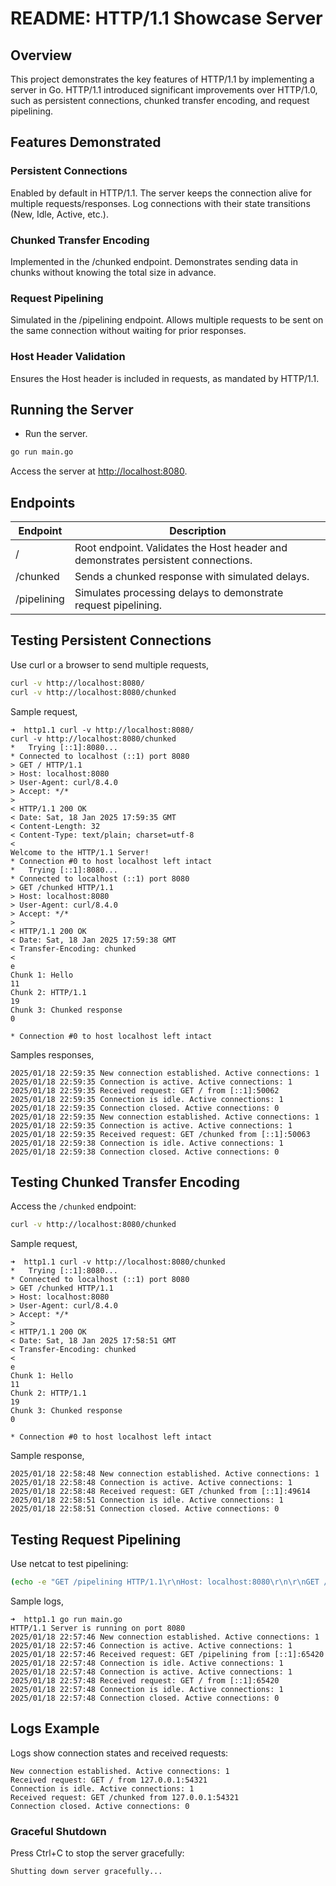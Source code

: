 # README: HTTP/1.1 Showcase Server

## Overview

This project demonstrates the key features of HTTP/1.1 by implementing a server in Go. HTTP/1.1 introduced significant improvements over HTTP/1.0, such as persistent connections, chunked transfer encoding, and request pipelining.

## Features Demonstrated

### Persistent Connections

Enabled by default in HTTP/1.1. The server keeps the connection alive for multiple requests/responses.
Log connections with their state transitions (New, Idle, Active, etc.).

### Chunked Transfer Encoding

Implemented in the /chunked endpoint.
Demonstrates sending data in chunks without knowing the total size in advance.

### Request Pipelining

Simulated in the /pipelining endpoint.
Allows multiple requests to be sent on the same connection without waiting for prior responses.

### Host Header Validation

Ensures the Host header is included in requests, as mandated by HTTP/1.1.

## Running the Server

- Run the server.

```bash
go run main.go
```

Access the server at <http://localhost:8080>.

## Endpoints

| Endpoint    | Description                                                                       |
|-------------|-----------------------------------------------------------------------------------|
| /           | Root endpoint. Validates the Host header and demonstrates persistent connections. |
| /chunked    | Sends a chunked response with simulated delays.                                   |
| /pipelining | Simulates processing delays to demonstrate request pipelining.                    |

## Testing Persistent Connections

Use curl or a browser to send multiple requests,

```bash
curl -v http://localhost:8080/
curl -v http://localhost:8080/chunked
```

Sample request,

```plaintext
➜  http1.1 curl -v http://localhost:8080/
curl -v http://localhost:8080/chunked
*   Trying [::1]:8080...
* Connected to localhost (::1) port 8080
> GET / HTTP/1.1
> Host: localhost:8080
> User-Agent: curl/8.4.0
> Accept: */*
> 
< HTTP/1.1 200 OK
< Date: Sat, 18 Jan 2025 17:59:35 GMT
< Content-Length: 32
< Content-Type: text/plain; charset=utf-8
< 
Welcome to the HTTP/1.1 Server!
* Connection #0 to host localhost left intact
*   Trying [::1]:8080...
* Connected to localhost (::1) port 8080
> GET /chunked HTTP/1.1
> Host: localhost:8080
> User-Agent: curl/8.4.0
> Accept: */*
> 
< HTTP/1.1 200 OK
< Date: Sat, 18 Jan 2025 17:59:38 GMT
< Transfer-Encoding: chunked
< 
e
Chunk 1: Hello
11
Chunk 2: HTTP/1.1
19
Chunk 3: Chunked response
0

* Connection #0 to host localhost left intact
```

Samples responses,

```plaintext
2025/01/18 22:59:35 New connection established. Active connections: 1
2025/01/18 22:59:35 Connection is active. Active connections: 1
2025/01/18 22:59:35 Received request: GET / from [::1]:50062
2025/01/18 22:59:35 Connection is idle. Active connections: 1
2025/01/18 22:59:35 Connection closed. Active connections: 0
2025/01/18 22:59:35 New connection established. Active connections: 1
2025/01/18 22:59:35 Connection is active. Active connections: 1
2025/01/18 22:59:35 Received request: GET /chunked from [::1]:50063
2025/01/18 22:59:38 Connection is idle. Active connections: 1
2025/01/18 22:59:38 Connection closed. Active connections: 0
```

## Testing Chunked Transfer Encoding

Access the `/chunked` endpoint:

```bash
curl -v http://localhost:8080/chunked
```

Sample request,

```plaintext
➜  http1.1 curl -v http://localhost:8080/chunked
*   Trying [::1]:8080...
* Connected to localhost (::1) port 8080
> GET /chunked HTTP/1.1
> Host: localhost:8080
> User-Agent: curl/8.4.0
> Accept: */*
> 
< HTTP/1.1 200 OK
< Date: Sat, 18 Jan 2025 17:58:51 GMT
< Transfer-Encoding: chunked
< 
e
Chunk 1: Hello
11
Chunk 2: HTTP/1.1
19
Chunk 3: Chunked response
0

* Connection #0 to host localhost left intact
```

Sample response,

```plaintext
2025/01/18 22:58:48 New connection established. Active connections: 1
2025/01/18 22:58:48 Connection is active. Active connections: 1
2025/01/18 22:58:48 Received request: GET /chunked from [::1]:49614
2025/01/18 22:58:51 Connection is idle. Active connections: 1
2025/01/18 22:58:51 Connection closed. Active connections: 0
```

## Testing Request Pipelining

Use netcat to test pipelining:

```bash
(echo -e "GET /pipelining HTTP/1.1\r\nHost: localhost:8080\r\n\r\nGET / HTTP/1.1\r\nHost: localhost:8080\r\n\r\n" | nc localhost 8080)
```

Sample logs,

```plaintext
➜  http1.1 go run main.go
HTTP/1.1 Server is running on port 8080
2025/01/18 22:57:46 New connection established. Active connections: 1
2025/01/18 22:57:46 Connection is active. Active connections: 1
2025/01/18 22:57:46 Received request: GET /pipelining from [::1]:65420
2025/01/18 22:57:48 Connection is idle. Active connections: 1
2025/01/18 22:57:48 Connection is active. Active connections: 1
2025/01/18 22:57:48 Received request: GET / from [::1]:65420
2025/01/18 22:57:48 Connection is idle. Active connections: 1
2025/01/18 22:57:48 Connection closed. Active connections: 0
```

## Logs Example

Logs show connection states and received requests:

```plaintext
New connection established. Active connections: 1
Received request: GET / from 127.0.0.1:54321
Connection is idle. Active connections: 1
Received request: GET /chunked from 127.0.0.1:54321
Connection closed. Active connections: 0
```

### Graceful Shutdown

Press Ctrl+C to stop the server gracefully:

```plaintext
Shutting down server gracefully...
```
